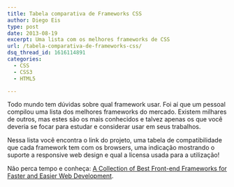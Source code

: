 ```yaml
---
title: Tabela comparativa de Frameworks CSS
author: Diego Eis
type: post
date: 2013-08-19
excerpt: Uma lista com os melhores frameworks de CSS
url: /tabela-comparativa-de-frameworks-css/
dsq_thread_id: 1616114891
categories:
  - CSS
  - CSS3
  - HTML5

---
```

Todo mundo tem dúvidas sobre qual framework usar. Foi aí que um pessoal compilou uma lista dos melhores frameworks do mercado. Existem milhares de outros, mas estes são os mais conhecidos e talvez apenas os que você deveria se focar para estudar e considerar usar em seus trabalhos. 

Nessa lista você encontra o link do projeto, uma tabela de compatibilidade que cada framework tem com os browsers, uma indicação mostrando o suporte a responsive web design e qual a licensa usada para a utilização!

Não perca tempo e conheça: [A Collection of Best Front-end Frameworks for Faster and Easier Web Development][1].

 [1]: http://usablica.github.io/front-end-frameworks/compare.html "A COLLECTION OF BEST FRONT END FRAMEWORKS FOR FASTER&EASIER WEB DEVELOPMENT"